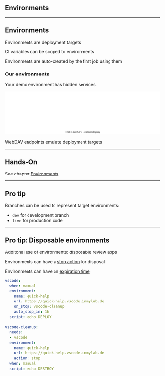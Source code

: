 <!-- .slide: id="gitlab_environments" class="vertical-center" -->

<i class="fa-duotone fa-fence fa-8x fa-duotone-colors" style="float: right; color: grey;"></i>

## Environments

---

## Environments

Environments are deployment targets [](https://docs.gitlab.com/ee/ci/environments/)

CI variables can be scoped to environments

Environments are auto-created by the first job using them

### Our environments

Your demo environment has hidden services

![](160_gitlab_ci/100_environments/webdav.drawio.svg) <!-- .element: style="width: 70%;" -->

WebDAV endpoints emulate deployment targets

---

## Hands-On

See chapter [Environments](/hands-on/2024-11-21/100_environments/exercise/)

---

## Pro tip

Branches can be used to represent target environments:

- `dev` for development branch
- `live` for production code

---

## Pro tip: Disposable environments

Additonal use of environments: disposable review apps

Environments can have a [stop action](https://docs.gitlab.com/ee/ci/environments/index.html#stopping-an-environment) for disposal

Environments can have an [expiration time](https://docs.gitlab.com/ee/ci/yaml/#environmentauto_stop_in)

```yaml
vscode:
  when: manual
  environment:
    name: quick-help
    url: https://quick-help.vscode.inmylab.de
    on_stop: vscode-cleanup
    auto_stop_in: 1h
  script: echo DEPLOY

vscode-cleanup:
  needs:
  - vscode
  environment:
    name: quick-help
    url: https://quick-help.vscode.inmylab.de
    action: stop
  when: manual
  script: echo DESTROY
```

<!-- .element: style="font-size: x-large;" -->
